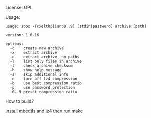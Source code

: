 License: GPL

Usage:
```
usage: sbox -{cxelthp}[snb0..9] [stdin|password] archive [path]

version: 1.0.16

options:
  -c    create new archive
  -x    extract archive
  -e    extract archive, no paths
  -l    list only files in archive
  -t    check archive checksum
  -h    show help message
  -s    skip additional info
  -n    turn off lz4 compression
  -b    use best compression ratio
  -p    use password protection
  -0..9 preset compression ratio
```

How to build?

Install mbedtls and lz4 then run make
